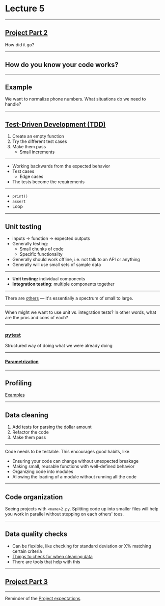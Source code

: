 # Lecture 5

---

## [Project Part 2](../docs/project.md#part-2)

How did it go?

---

## How do you know your code works?

---

## Example

We want to normalize phone numbers. What situations do we need to handle?

---

## [Test-Driven Development (TDD)](https://en.wikipedia.org/wiki/Test-driven_development)

1. Create an empty function
1. Try the different test cases
1. Make them pass
   - Small increments

---

- Working backwards from the expected behavior
- Test cases
  - Edge cases
- The tests become the requirements

---

- `print()`
- `assert`
- Loop

---

## Unit testing

- inputs → function → expected outputs
- Generally testing:
  - Small chunks of code
  - Specific functionality
- Generally should work offline, i.e. not talk to an API or anything
- Generally will use small sets of sample data

---

- **Unit testing:** individual components
- **Integration testing:** multiple components together

---

There are [others](https://www.ssw.com.au/rules/different-types-of-testing/) — it's essentially a spectrum of small to large.

---

When might we want to use unit vs. integration tests? In other words, what are the pros and cons of each?

---

### [pytest](https://docs.pytest.org/)

Structured way of doing what we were already doing

---

#### [Parametrization](https://docs.pytest.org/en/stable/how-to/parametrize.html)

---

## Profiling

[Examples](lecture_05_profiling.ipynb)

---

## Data cleaning

1. Add tests for parsing the dollar amount
1. Refactor the code
1. Make them pass

---

Code needs to be testable. This encourages good habits, like:

- Ensuring your code can change without unexpected breakage
- Making small, reusable functions with well-defined behavior
- Organizing code into modules
- Allowing the loading of a module without running all the code

---

## Code organization

Seeing projects with `<name>2.py`. Splitting code up into smaller files will help you work in parallel without stepping on each others' toes.

---

## Data quality checks

- Can be flexible, like checking for standard deviation or X% matching certain criteria
- [Things to check for when cleaning data](https://computing-in-context.afeld.me/lecture_17.html#data-cleaning)
- There are tools that help with this

---

## [Project Part 3](../docs/project.md#part-3---unit-testing)

---

Reminder of the [Project expectations](../docs/project.md#expectations).
